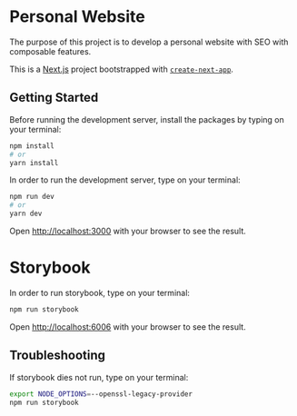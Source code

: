 # Personal Website

The purpose of this project is to develop a personal website with SEO with composable features.

This is a [Next.js](https://nextjs.org/) project bootstrapped with [`create-next-app`](https://github.com/vercel/next.js/tree/canary/packages/create-next-app).

## Getting Started

Before running the development server, install the packages by typing on your terminal:

```bash
npm install
# or
yarn install
```

In order to run the development server, type on your terminal:

```bash
npm run dev
# or
yarn dev
```

Open [http://localhost:3000](http://localhost:3000) with your browser to see the result.


# Storybook

In order to run storybook, type on your terminal:

```bash
npm run storybook
```

Open [http://localhost:6006](http://localhost:6006) with your browser to see the result.


## Troubleshooting

If storybook dies not run, type on your terminal:

```bash
export NODE_OPTIONS=--openssl-legacy-provider
npm run storybook
```

